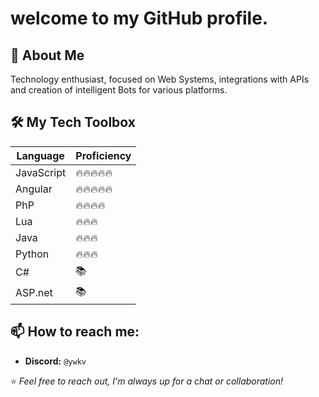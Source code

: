 # welcome to my GitHub profile.

## 🚀 About Me
Technology enthusiast, focused on Web Systems, integrations with APIs and creation of intelligent Bots for various platforms.

## 🛠 My Tech Toolbox
| Language   | Proficiency |
|------------|-------------|
| JavaScript     | 🔥🔥🔥🔥🔥         |
| Angular      | 🔥🔥🔥🔥🔥  |
| PhP     | 🔥🔥🔥🔥     |
| Lua      | 🔥🔥🔥  |
| Java      | 🔥🔥🔥  |
| Python     | 🔥🔥🔥     |
| C#     | 📚     |
| ASP.net     | 📚     |

## 📫 How to reach me:
- **Discord:** `@ywkv`

⭐️ *Feel free to reach out, I'm always up for a chat or collaboration!*
